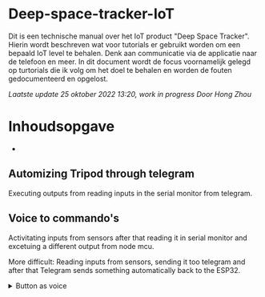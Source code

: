 # Deep-space-tracker-IoT
Dit is een technische manual over het IoT product "Deep Space Tracker". Hierin wordt beschreven wat voor tutorials er gebruikt worden om een bepaald IoT level te behalen. Denk aan communicatie via de applicatie naar de telefoon en meer. In dit document wordt de focus voornamelijk gelegd op turtorials die ik volg om het doel te behalen en worden de fouten gedocumenteerd en opgelost.

*Laatste update 25 oktober 2022 13:20, work in progress*
*Door Hong Zhou*

# Inhoudsopgave
- 

## Automizing Tripod through telegram
Executing outputs from reading inputs in the serial monitor from telegram.

## Voice to commando's 
Activitating inputs from sensors after that reading it in serial monitor and excetuing a different output from node mcu.

More difficult: Reading inputs from sensors, sending it too telegram and after that Telegram sends something automatically back to the ESP32.

<details>
  <summary> Button as voice </summary>

## News api showing on telegramn feed
Connecting API in Node MCU, When a certain condition has met show it in the Telegram feed.


## telegram Hive mind
Sending something to telegram and telegram sents a better version back to the serial monitor.


## telegram and google calendar
Connecting the api in telegram, for certain conditions add it to your calendar.

<details>
  <summary>Pipedreams - Integrating the Google Calendar API with the Telegram Bot API (failed)</summary>
  
  ### Integrating the Google Calendar API with the Telegram Bot API
  1.  Click on [Pipedream](https://pipedream.com/apps/google-calendar/integrations/telegram-bot-api) for popular ways to connect google calendar and Telegram bot.
  2. Select Create Trigger > New messages update (instant)
  3. follow the instructions on creating a new Telegram bot
  
  ![Telegram_BotFather](https://user-images.githubusercontent.com/70894669/197772306-53215806-586d-4365-913a-bbbf970b44a8.gif)

  4. After generating your bot you'll gain acces to your bot token, place the token in the input form.
<img width="688" alt="Schermafbeelding 2022-10-25 om 14 34 51" src="https://user-images.githubusercontent.com/70894669/197774246-b68ce2ec-db14-48e3-b66a-15d86b3be0bb.png">

  5. type "/start" in your bot chat, after that you'll see a instant notification on your pipedreams window:
  <img width="778" alt="Schermafbeelding 2022-10-25 om 14 41 53" src="https://user-images.githubusercontent.com/70894669/197775754-d0d5a096-ea4f-4d49-b52e-be7eb3f56faf.png">

  6. Press on the "plus" button and add a step
  7. Search voor Google calendar and look for the "update event" action.
  8. Fill in your your own gmail.
  9. I made a new account on google to be an imposter for deep space tracker company.
  10. Made some appointments from for the calendar
  11. filled in the information
  <img width="725" alt="Schermafbeelding 2022-10-25 om 15 17 27" src="https://user-images.githubusercontent.com/70894669/197783487-f0e9bc4f-7faa-45a4-a11a-62fe38264d0d.png">
  12. got an error:
  <img width="1043" alt="Schermafbeelding 2022-10-25 om 15 16 01" src="https://user-images.githubusercontent.com/70894669/197783212-82a901fa-803e-4fd3-af52-c17b9a06360b.png">
  13. Not continuing on this programm, on to the next programm. I couldn't understand what went wrong. Couldn't find anything helpful on google..
<img width="695" alt="Schermafbeelding 2022-10-25 om 15 18 21" src="https://user-images.githubusercontent.com/70894669/197783700-495d4803-a7e6-425c-a855-a946b8ed90ad.png">
</details>

<details>
  <summary>Business automated medium - Create Google Calendar events from new telegram messages (failed)</summary>
  
### Create Google Calendar Events From New Telegram Messages
[source](https://business-automated.medium.com/create-google-calendar-events-from-new-telegram-messages-4f5930f224aa)
  
1. Follow the instructions described at the [source](https://business-automated.medium.com/create-google-calendar-events-from-new-telegram-messages-4f5930f224aa)
2. 
<img width="1301" alt="Schermafbeelding 2022-10-25 om 15 32 22" src="https://user-images.githubusercontent.com/70894669/197787686-15bfcb16-a106-41c1-a1dd-49a92accd6e6.png">
3. After filling out the information: 
 <img width="443" alt="Schermafbeelding 2022-10-25 om 15 35 19" src="https://user-images.githubusercontent.com/70894669/197788165-9c31cd8c-b204-4a90-be81-5ac365241d79.png">
 <img width="1301" alt="Schermafbeelding 2022-10-25 om 15 32 22" src="https://user-images.githubusercontent.com/70894669/197788202-0b9df2cd-f636-46d8-9ceb-c5468cea0337.png">
It would stay on this screen for a long time so it seems like it's not working properly.
4. After that I tried deleting the inputs and it couldn't read the parameters:
<img width="803" alt="Schermafbeelding 2022-10-25 om 15 36 24" src="https://user-images.githubusercontent.com/70894669/197788533-6d1d3148-6823-467e-97ca-a2825c59216b.png">

So I stopped with this method and went on.

</details>

## weather API
Connecting the API to your node mcu, The weather API gives conditions to the eps32 and with lights it will show if the weather is good enough for camera weather.

<details>
  <summary>ESP8266 Weather Forecaster</summary>

### Esp8266 Weather Forecaster
>[Source](https://randomnerdtutorials.com/esp8266-weather-forecaster/)
In this tutorial we'll use Open weather map API to generate lights on our leds. The goal is to eventually send the output back to Telegram.

#### Required parts
- [ESP8266](https://makeradvisor.com/tools/esp8266-esp-12e-nodemcu-wi-fi-development-board/)
- [4x LEDs](https://makeradvisor.com/tools/3mm-5mm-leds-kit-storage-box/)
- [4x Resistors](https://makeradvisor.com/tools/resistors-kits/)
- [Breadboard](https://makeradvisor.com/tools/mb-102-solderless-breadboard-830-points/)
- [Jumper wires](https://makeradvisor.com/tools/jumper-wires-kit-120-pieces/)
- [Adafruit LED](https://www.adafruit.com/product/1138?length=2)
  
1. Follow the steps at the [Source](https://randomnerdtutorials.com/esp8266-weather-forecaster/) Document. 
2. After completing the steps above, we're now going to install Arduino Json Library. follow these [steps](https://randomnerdtutorials.com/esp8266-weather-forecaster/#:~:text=Installing%20the%20ArduinoJson%20library)

>Error After uploading a The code on my board I get the following error

<img width="1613" alt="Schermafbeelding 2022-10-26 om 12 08 17" src="https://user-images.githubusercontent.com/70894669/198000265-df900776-7880-41e4-9c4f-01b06f747fd9.png">

• Apparantly my ArduinoJson version need to be updated, download this [file](https://github.com/bblanchon/ArduinoJson/archive/v5.13.5.zip) unpack your file rename it to: 'ArduinoJson' and overwrite every other version. After that make it a .zip file and include it in your Arduino library again, re-open your Arduino-Ide and the upload should be good now.


<img width="758" alt="Schermafbeelding 2022-10-26 om 12 24 06" src="https://user-images.githubusercontent.com/70894669/198002646-6271905c-4d0c-450d-8631-0c65ce6b444d.png">
• jsonBuffer still has a problem, I have installed the newest version but I can't fix the problem. jsonBuffer is a ArduinoJson version 5.0 class, it doesn't work on ArduinoJson version 6.0 - 6.19.3. 
After uninstalling the newer version (6.0+) and installing the .zip file the error has been fixed!

3. Now the code works withouth any problems it's time to combine the settings with a Adafruit led strip because I don't have the smaller lights.

4.

http://api.openweathermap.org/data/2.5/forecast?q=veenendaal,NL&APPID=fb374c0f8a61e457e8aacae341bede30&mode

</details>

